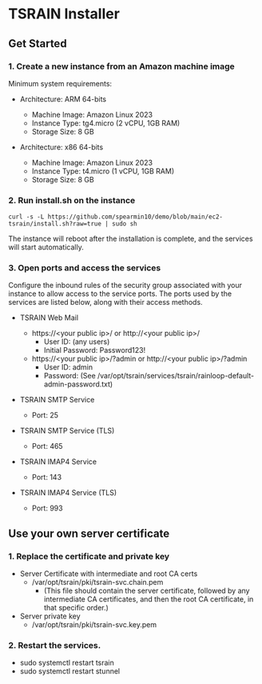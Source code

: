 TSRAIN Installer
===========

Get Started
----------

### 1. Create a new instance from an Amazon machine image
Minimum system requirements:
 - Architecture: ARM 64-bits
   - Machine Image: Amazon Linux 2023
   - Instance Type: tg4.micro (2 vCPU, 1GB RAM)
   - Storage Size: 8 GB

 - Architecture: x86 64-bits
   - Machine Image: Amazon Linux 2023
   - Instance Type: t4.micro (1 vCPU, 1GB RAM)
   - Storage Size: 8 GB

### 2. Run install.sh on the instance

```
curl -s -L https://github.com/spearmin10/demo/blob/main/ec2-tsrain/install.sh?raw=true | sudo sh
```

The instance will reboot after the installation is complete, and the services will start automatically.

### 3. Open ports and access the services

Configure the inbound rules of the security group associated with your instance to allow access to the service ports. The ports used by the services are listed below, along with their access methods.

- TSRAIN Web Mail
  - https://&lt;your public ip&gt;/ or http://&lt;your public ip&gt;/
    - User ID: (any users)
    - Initial Password: Password123!
  - https://&lt;your public ip&gt;/?admin or http://&lt;your public ip&gt;/?admin
    - User ID: admin
    - Password: (See /var/opt/tsrain/services/tsrain/rainloop-default-admin-password.txt)

- TSRAIN SMTP Service
  - Port: 25

- TSRAIN SMTP Service (TLS)
  - Port: 465

- TSRAIN IMAP4 Service
  - Port: 143

- TSRAIN IMAP4 Service (TLS)
  - Port: 993


Use your own server certificate
----------
### 1. Replace the certificate and private key
  - Server Certificate with intermediate and root CA certs
    - /var/opt/tsrain/pki/tsrain-svc.chain.pem
      - (This file should contain the server certificate, followed by any intermediate CA certificates, and then the root CA certificate, in that specific order.)
  - Server private key
    - /var/opt/tsrain/pki/tsrain-svc.key.pem

### 2. Restart the services.
  - sudo systemctl restart tsrain
  - sudo systemctl restart stunnel
